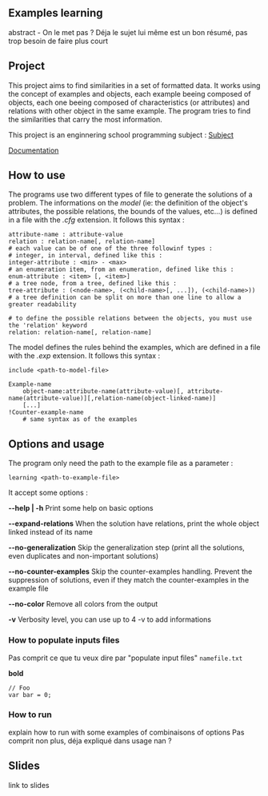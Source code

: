 ## Examples learning

abstract - On le met pas ? Déja le sujet lui même est un bon résumé, pas trop besoin de faire plus court

## Project

This project aims to find similarities in a set of formatted data. It works using the concept of examples and objects, each example beeing composed of objects, each one beeing composed of characteristics (or attributes) and relations with other object in the same example. The program tries to find the similarities that carry the most information.

This project is an enginnering school programming subject : [Subject](https://github.com/gaelfoppolo/examples-learning/blob/step4/subject.pdf)

[Documentation](http://gaelfoppolo.github.io/examples-learning/)

## How to use

The programs use two different types of file to generate the solutions of a problem.
The informations on the _model_ (ie: the definition of the object's attributes, the possible relations, the bounds of the values, etc...) is defined in a file with the _.cfg_ extension. It follows this syntax :
```
attribute-name : attribute-value
relation : relation-name[, relation-name]
# each value can be of one of the three followinf types :
# integer, in interval, defined like this :
integer-attribute : <min> - <max>
# an enumeration item, from an enumeration, defined like this :
enum-attribute : <item> [, <item>]
# a tree node, from a tree, defined like this :
tree-attribute : (<node-name>, (<child-name>[, ...]), (<child-name>))
# a tree definition can be split on more than one line to allow a greater readability

# to define the possible relations between the objects, you must use the 'relation' keyword
relation: relation-name[, relation-name]
```

The model defines the rules behind the examples, which are defined in a file with the _.exp_ extension. It follows this syntax :
```
include <path-to-model-file>

Example-name
	object-name:attribute-name(attribute-value)[, attribute-name(attribute-value)][,relation-name(object-linked-name)]
	[...]
!Counter-example-name
	# same syntax as of the examples
```

## Options and usage

The program only need the path to the example file as a parameter :
```
learning <path-to-example-file>
```

It accept some options :

**--help | -h**
Print some help on basic options

**--expand-relations**
When the solution have relations, print the whole object linked instead of its name

**--no-generalization**
Skip the generalization step (print all the solutions, even duplicates and non-important solutions)

**--no-counter-examples**
Skip the counter-examples handling. Prevent the suppression of solutions, even if they match the counter-examples in the example file

**--no-color**
Remove all colors from the output

**-v**
Verbosity level, you can use up to 4 -v to add informations

### How to populate inputs files

Pas comprit ce que tu veux dire par "populate input files"
`namefile.txt`

**bold** 

```
// Foo
var bar = 0;
```
 
### How to run

explain how to run with some examples of combinaisons of options
Pas comprit non plus, déja expliqué dans usage nan ?

## Slides

link to slides

